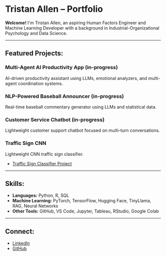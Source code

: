 # Tristan Allen – Portfolio

**Welcome!**
I'm Tristan Allen, an aspiring Human Factors Engineer and Machine Learning Developer with a background in Industrial-Organizational Psychology and Data Science.

---

## Featured Projects:
### **Multi-Agent AI Productivity App (in-progress)**
AI-driven productivity assistant using LLMs, emotional analyzers, and multi-agent coordination systems.

### **NLP-Powered Baseball Announcer (in-progress)**
Real-time baseball commentary generator using LLMs and statistical data.

### **Customer Service Chatbot (in-progress)**
Lightweight customer support chatbot focused on multi-turn conversations.

### **Traffic Sign CNN**
Lightweight CNN traffic sign classifier.
- [Traffic Sign Classifier Project](./projects/traffic-sign-classifier.md)


---

## Skills:
- **Languages:** Python, R, SQL
- **Machine Learning:** PyTorch, TensorFlow, Hugging Face, TinyLlama, RAG, Neural Networks
- **Other Tools:** GitHub, VS Code, Jupyter, Tableau, RStudio, Google Colab

---

## Connect:
- [LinkedIn](https://www.linkedin.com/in/tristantravus)
- [GitHub](https://github.com/TristanTA)
